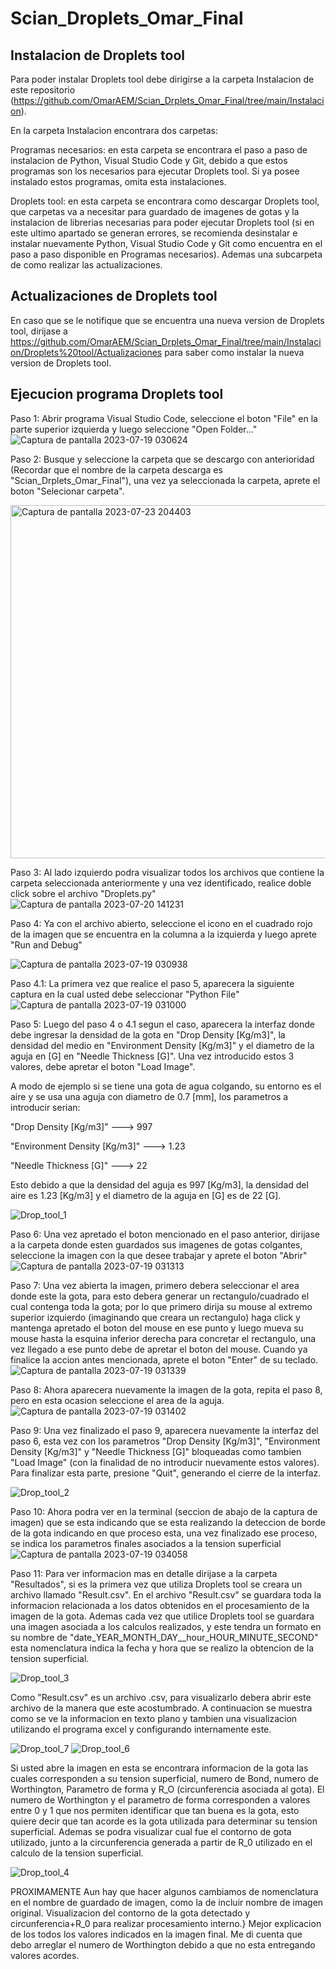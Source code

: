 # Scian_Droplets_Omar_Final
## Instalacion de Droplets tool
Para poder instalar Droplets tool debe dirigirse a la carpeta Instalacion de este repositorio (https://github.com/OmarAEM/Scian_Drplets_Omar_Final/tree/main/Instalacion).

En la carpeta Instalacion encontrara dos carpetas:

Programas necesarios: en esta carpeta se encontrara el paso a paso de instalacion de Python, Visual Studio Code y Git, debido a que estos programas son los necesarios para ejecutar Droplets tool. Si ya posee instalado estos programas, omita esta instalaciones.

Droplets tool: en esta carpeta se encontrara como descargar Droplets tool, que carpetas va a necesitar para guardado de imagenes de gotas y la instalacion de librerias necesarias para poder ejecutar Droplets tool (si en este ultimo apartado se generan errores, se recomienda desinstalar e instalar nuevamente Python, Visual Studio Code y Git como encuentra en el paso a paso disponible en Programas necesarios). Ademas una subcarpeta de como realizar las actualizaciones.

## Actualizaciones de Droplets tool
En caso que se le notifique que se encuentra una nueva version de Droplets tool, dirijase a https://github.com/OmarAEM/Scian_Drplets_Omar_Final/tree/main/Instalacion/Droplets%20tool/Actualizaciones para saber como instalar la nueva version de Droplets tool.

## Ejecucion programa Droplets tool
Paso 1: Abrir programa Visual Studio Code, seleccione el boton "File" en la parte superior izquierda y luego seleccione "Open Folder..."
![Captura de pantalla 2023-07-19 030624](https://github.com/OmarAEM/Scian_Drplets_Omar_Final/assets/115668053/94a6fc4d-ce74-4a26-98d8-88a06c5b41c3)

Paso 2: Busque y seleccione la carpeta que se descargo con anterioridad (Recordar que el nombre de la carpeta descarga es "Scian_Drplets_Omar_Final"), una vez ya seleccionada la carpeta, aprete el boton "Selecionar carpeta".

<img width="565" alt="Captura de pantalla 2023-07-23 204403" src="https://github.com/OmarAEM/Scian_Drplets_Omar_Final/assets/115668053/f16387ba-47c3-4d0a-8a65-0f6b67099326">



Paso 3: Al lado izquierdo podra visualizar todos los archivos que contiene la carpeta seleccionada anteriormente y una vez identificado, realice doble click sobre el archivo "Droplets.py"
![Captura de pantalla 2023-07-20 141231](https://github.com/OmarAEM/Scian_Drplets_Omar_Final/assets/115668053/efe15f89-416b-4abb-ac35-cce83b5d425f)


Paso 4: Ya con el archivo abierto, seleccione el icono en el cuadrado rojo de la imagen que se encuentra en la columna a la izquierda  y luego aprete "Run and Debug"

![Captura de pantalla 2023-07-19 030938](https://github.com/OmarAEM/Scian_Drplets_Omar_Final/assets/115668053/9fa36604-9052-4386-bdf6-8a5807b7a2a0)




Paso 4.1: La primera vez que realice el paso 5, aparecera la siguiente captura en la cual usted debe seleccionar "Python File"
![Captura de pantalla 2023-07-19 031000](https://github.com/OmarAEM/Scian_Drplets_Omar_Final/assets/115668053/15563407-ba37-40d5-a831-fcb15600d0c2)


Paso 5: Luego del paso 4 o 4.1 segun el caso, aparecera la interfaz donde debe ingresar la densidad de la gota en  "Drop Density [Kg/m3]", la densidad del medio en "Environment Density [Kg/m3]" y el diametro de la aguja en [G] en "Needle Thickness [G]". Una vez introducido estos 3 valores, debe apretar el boton "Load Image".

A modo de ejemplo si se tiene una gota de agua colgando, su entorno es el aire y se usa una aguja con diametro de 0.7 [mm], los parametros a introducir serian:

"Drop Density [Kg/m3]" ---> 997

"Environment Density [Kg/m3]" ---> 1.23

"Needle Thickness [G]" ---> 22

Esto debido a que la densidad del aguja es 997 [Kg/m3], la densidad del aire es 1.23 [Kg/m3] y el diametro de la aguja en [G] es de 22 [G].

![Drop_tool_1](https://github.com/OmarAEM/Scian_Drplets_Omar_Final/assets/115668053/a55e6fac-6bf5-4093-8e83-0ae3d429597b)


Paso 6: Una vez apretado el boton mencionado en el paso anterior, dirijase a la carpeta donde esten guardados sus imagenes de gotas colgantes, seleccione la imagen con la que desee trabajar y aprete el boton "Abrir"
![Captura de pantalla 2023-07-19 031313](https://github.com/OmarAEM/Scian_Drplets_Omar_Final/assets/115668053/ac2af28e-97cd-4f5d-acb3-7cddb668ba19)


Paso 7: Una vez abierta la imagen, primero debera seleccionar el area donde este la gota, para esto debera generar un rectangulo/cuadrado el cual contenga toda la gota; por lo que primero dirija su mouse al extremo superior izquierdo (imaginando que creara un rectangulo) haga click y mantenga apretado el boton del mouse en ese punto y luego mueva su mouse hasta la esquina inferior derecha para concretar el rectangulo, una vez llegado a ese punto debe de apretar el boton del mouse. Cuando ya finalice la accion antes mencionada, aprete el boton "Enter" de su teclado.
![Captura de pantalla 2023-07-19 031339](https://github.com/OmarAEM/Scian_Drplets_Omar_Final/assets/115668053/e572cdbe-25b0-4fd4-91bf-5edc64a98fbf)


Paso 8: Ahora aparecera nuevamente la imagen de la gota, repita el paso 8, pero en esta ocasion seleccione el area de la aguja.
![Captura de pantalla 2023-07-19 031402](https://github.com/OmarAEM/Scian_Drplets_Omar_Final/assets/115668053/bc1c3b5b-3561-4e6f-8704-cd30b86fd493)


Paso 9: Una vez finalizado el paso 9, aparecera nuevamente la interfaz del paso 6, esta vez con los parametros "Drop Density [Kg/m3]", "Environment Density [Kg/m3]" y "Needle Thickness [G]" bloqueadas como tambien "Load Image" (con la finalidad de no introducir nuevamente estos valores). Para finalizar esta parte, presione "Quit", generando el cierre de la interfaz.

![Drop_tool_2](https://github.com/OmarAEM/Scian_Drplets_Omar_Final/assets/115668053/e00e7485-9d3b-4d8d-81fc-71cfe7452adb)



Paso 10: Ahora podra ver en la terminal (seccion de abajo de la captura de imagen) que se esta indicando que se esta realizando la deteccion de borde de la gota indicando en que proceso esta, una vez finalizado ese proceso, se indica los parametros finales asociados a la tension superficial
![Captura de pantalla 2023-07-19 034058](https://github.com/OmarAEM/Scian_Drplets_Omar_Final/assets/115668053/e6c8c5fa-c532-422e-b97e-ea91c55ab93f)


Paso 11: Para ver informacion mas en detalle dirijase a la carpeta "Resultados", si es la primera vez que utiliza Droplets tool se creara un archivo llamado "Result.csv". En el archivo "Result.csv" se guardara toda la informacion relacionada a los datos obtenidos en el procesamiento de la imagen de la gota. Ademas cada vez que utilice Droplets tool se guardara una imagen asociada a los calculos realizados, y este tendra un formato en su nombre de "date_YEAR_MONTH_DAY__hour_HOUR_MINUTE_SECOND" esta nomenclatura indica la fecha y hora que se realizo la obtencion de la tension superficial.

![Drop_tool_3](https://github.com/OmarAEM/Scian_Drplets_Omar_Final/assets/115668053/524603b9-b281-4e90-b537-9f24094011c7)

Como "Result.csv" es un archivo .csv, para visualizarlo debera abrir este archivo de la manera que este acostumbrado. A continuacion se muestra como se ve la informacion en texto plano y tambien una visualizacion utilizando el programa excel y configurando internamente este.

![Drop_tool_7](https://github.com/OmarAEM/Scian_Drplets_Omar_Final/assets/115668053/9e8fa373-e80a-4d0b-9c42-150bb60fd26a)
![Drop_tool_6](https://github.com/OmarAEM/Scian_Drplets_Omar_Final/assets/115668053/bef234ee-cede-4840-be45-01765169ca9e)




Si usted abre la imagen en esta se encontrara informacion de la gota las cuales corresponden a su tension superficial, numero de Bond, numero de Worthington, Parametro de forma y R_O (circunferencia asociada al gota). El numero de Worthington y el parametro de forma corresponden a valores entre 0 y 1 que nos permiten identificar que tan buena es la gota, esto quiere decir que tan acorde es la gota utilizada para determinar su tension superficial.
Ademas se podra visualizar cual fue el contorno de gota utilizado, junto a la circunferencia generada a partir de R_0 utilizado en el calculo de la tension superficial.

![Drop_tool_4](https://github.com/OmarAEM/Scian_Drplets_Omar_Final/assets/115668053/adb176d6-2b03-442f-8e5a-c7d46edc92ed)




PROXIMAMENTE
Aun hay que hacer algunos cambiamos de nomenclatura en el nombre de guardado de imagen, como la de incluir nombre de imagen original.
Visualizacion del contorno de la gota detectado y circunferencia+R_0 para realizar procesamiento interno.}
Mejor explicacion de los todos los valores indicados en la imagen final.
Me di cuenta que debo arreglar el numero de Worthington debido a que no esta entregando valores acordes.


